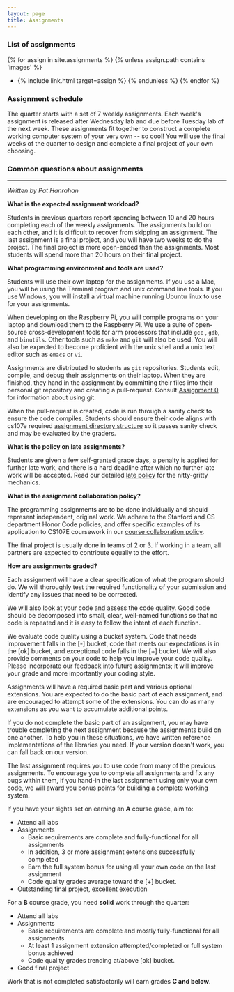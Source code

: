 ```yaml
---
layout: page
title: Assignments
---
```


### List of assignments

{% for assign in site.assignments %}
{% unless assign.path contains 'images' %}
- {% include link.html target=assign %}
{% endunless %}
{% endfor %}

### Assignment schedule
The quarter starts with a set of 7 weekly assignments. Each week's assignment is released after Wednesday lab and due before Tuesday lab of the next week. These assignments fit together to construct a complete working computer system of your very own -- so cool! You will use the final weeks of the quarter to design and complete a final project of your own choosing.


### Common questions about assignments
---
*Written by Pat Hanrahan*

**What is the expected assignment workload?**

Students in previous quarters report spending between 10 and 20 hours completing each of the weekly assignments.
The assignments build on each other,
and it is difficult to recover from skipping an assignment. 
The last assignment is a final project, 
and you will have two weeks to do the project. 
The final project is more open-ended than the assignments.
Most students will spend more than 20 hours on their final project.

**What programming environment and tools are used?**

Students will use their own laptop for the assignments.
If you use a Mac,
you will be using the Terminal program and unix command line tools.
If you use Windows,
you will install a virtual machine running Ubuntu linux to use
 for your assignments.

When developing on the Raspberry Pi,
you will compile programs on your laptop and download them to the Raspberry Pi.
We use a suite of open-source cross-development tools for arm processors that include  `gcc` , `gdb`, and `binutils`.
Other tools such as `make` and `git` will also be used.
You will also be expected to become proficient with the unix shell and 
a unix text editor such as `emacs` or `vi`.

Assignments are distributed to students as `git` repositories.
Students edit, compile, and debug their assignments on their laptop.
When they are finished, 
they hand in the assignment by committing their files 
into their personal git repository 
and creating a pull-request. Consult [Assignment 0](/assignments/assign0/) for information about using git.

When the pull-request is created, code is run through a sanity check 
to ensure the code compiles. Students should ensure their code aligns with 
cs107e required [assignment directory structure](dir_structure) so it 
passes sanity check and may be evaluated by the graders. 

**What is the policy on late assignments?**

Students are given a few self-granted grace days, a penalty is applied for
further late work, and there is a hard deadline after which no further late
work will be accepted. Read our detailed [late policy](/policies/#late-policy)
for the nitty-gritty mechanics.

**What is the assignment collaboration policy?**

The programming assignments are to be done individually and should represent
independent, original work. We adhere to the Stanford and CS department Honor
Code policies, and offer specific examples of its application to CS107E
coursework in our [course collaboration
policy](/policies/#collaboration-policy).

The final project is usually done in teams of 2 or 3. If working in a team, all partners are expected to contribute equally to the effort.

**How are assignments graded?**

Each assignment will have a clear specification of what the program should do. We will thoroughly test the required functionality of your submission and identify any issues that need to be corrected.

We will also look at your code and assess the code quality.
Good code should be decomposed into small, clear, well-named functions so that 
no code is repeated and it is easy to follow the intent of each function.

We evaluate code quality using a bucket system. Code that needs 
improvement falls in the [-] bucket, code that meets our expectations is in the 
[ok] bucket, and exceptional code falls in the [+] bucket.
We will also provide comments on your code 
to help you improve your code quality.
Please incorporate our feedback into future assignments;
it will improve your grade and more importantly your coding style.

Assignments will have a required basic part and various optional extensions.  You are expected to do the basic part of each assignment, and are encouraged to attempt some of the extensions.
You can do as many extensions as you want to accumulate additional points.

If you do not complete the basic part of an assignment,
you may have trouble completing the next assignment because the assignments build on one another.
To help you in these situations, we have written
reference implementations of the libraries you need.
If your version doesn't work,
you can fall back on our version.

The last assignment requires you to use code from
many of the previous assignments.
To encourage you to complete all assignments and fix any bugs within them,
if you hand-in the last assignment using only your own code,
we will award you bonus points for building a complete working system. 

If you have your sights set on earning an __A__ course grade, aim to:
+ Attend all labs 
+ Assignments 
    - Basic requirements are complete and fully-functional for all assignments
    - In addition, 3 or more assignment extensions successfully completed
    - Earn the full system bonus for using all your own code on the last assignment
    - Code quality grades average toward the [+] bucket.  
+ Outstanding final project, excellent execution

For a __B__ course grade, you need __solid__ work through the quarter:
+ Attend all labs
+ Assignments
    - Basic requirements are complete and mostly fully-functional for all assignments
    - At least 1 assignment extension attempted/completed or full system bonus achieved
    - Code quality grades trending at/above [ok] bucket. 
+ Good final project

Work that is not completed satisfactorily will earn grades **C and below**.

